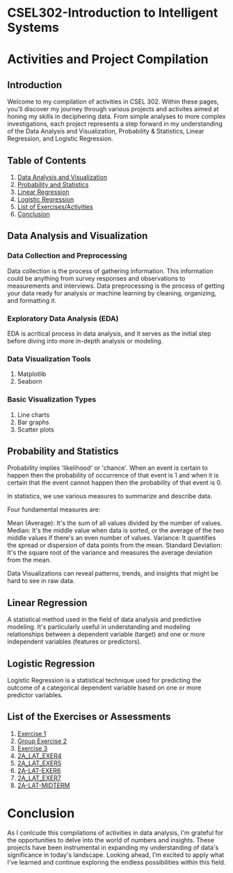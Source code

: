 # CSEL302-Introduction to Intelligent Systems

# Activities and Project Compilation

## Introduction

Welcome to my compilation of activities in CSEL 302. Within these pages, you'll discover my journey through various projects and activites aimed at honing my skills in deciphering data. From simple analyses to more complex investigations, each project represents a step forward in my understanding of the Data Analysis and Visualization, Probability & Statistics, Linear Regression, and Logistic Regression. 

## Table of Contents
1. [Data Analysis and Visualization](#data-analysis-and-visualization)
2. [Probability and Statistics](#probability-and-statistics)
3. [Linear Regression](#linear-regression)
4. [Logistic Regression](#logistic-regression)
5. [List of Exercises/Activities](#list-of-exercises-or-assessments)
6. [Conclusion](#conclusion)
   
##  Data Analysis and Visualization

### Data Collection and Preprocessing
Data collection is the process of gathering information. This information could be anything from survey responses and observations to measurements and interviews.
Data preprocessing is the process of getting your data ready for analysis or machine learning by cleaning, organizing, and formatting it.

### Exploratory Data Analysis (EDA)
EDA is acritical process in data analysis, and it serves as the initial step before diving into more in-depth analysis or modeling. 

### Data Visualization Tools
1. Matplotlib
2. Seaborn

### Basic Visualization Types
1. Line charts
2. Bar graphs
3. Scatter plots

## Probability and Statistics

Probability implies 'likelihood' or 'chance'. When an event is certain to happen then the probability of occurrence of that event is 1 and when it is certain that the event cannot happen then the probability of that event is 0.

In statistics, we use various measures to summarize and describe data. 

Four fundamental measures are:

Mean (Average): It's the sum of all values divided by the number of values.
Median: It's the middle value when data is sorted, or the average of the two middle values if there's an even number of values.
Variance: It quantifies the spread or dispersion of data points from the mean.
Standard Deviation: It's the square root of the variance and measures the average deviation from the mean.

Data Visualizations can reveal patterns, trends, and insights that might be hard to see in raw data.

## Linear Regression
A statistical method used in the field of data analysis and predictive modeling. It's particularly useful in understanding and modeling relationships between a dependent variable (target) and one or more independent variables (features or predictors). 

## Logistic Regression
Logistic Regression is a statistical technique used for predicting the outcome of a categorical dependent variable based on one or more predictor variables.

## List of the Exercises or Assessments

1. <a href="Exer-Lat/exer1.ipynb">Exercise 1</a>
2. <a href="Exer-Lat/BSCS2A_Group3.ipynb">Group Exercise 2</a>
3. <a href="Exer-Lat/exer3.ipynb">Exercise 3</a>
4. <a href="Exer-Lat/2A_LAT_EXER4.ipynb">2A_LAT_EXER4</a>
5. <a href="Exer-Lat/2A_LAT_EXER5.ipynb">2A_LAT_EXER5</a>
6. <a href="Exer-Lat/2A-LAT-EXER6.ipynb">2A-LAT-EXER6</a>
7. <a href="Exer-Lat/2A_LAT_EXER7.ipynb">2A_LAT_EXER7</a>
8. <a href="Exer-Lat/2A-LAT-MIDTERM.ipynb">2A-LAT-MIDTERM</a>

# Conclusion
As I conlcude this compilations of activities in data analysis, I'm grateful for the opportunities to delve into the world of numbers and insights. These projects have been instrumental in expanding my understanding of data's significance in today's landscape. Looking ahead, I'm excited to apply what I've learned and continue exploring the endless possibilities within this field.







